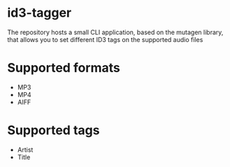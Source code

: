 # id3-tagger
The repository hosts a small CLI application, based on the mutagen library, that allows you to set different ID3 tags 
on the supported audio files

# Supported formats
* MP3
* MP4
* AIFF


# Supported tags
* Artist
* Title
